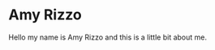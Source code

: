 <!CODETYPE html>
<html>

<head>
<title>Amy Rizzo</title>
</head>

<body>
<h1>Amy Rizzo</h1>

<p>Hello my name is Amy Rizzo and this is a little bit about me.</p>

</body>
</html>
